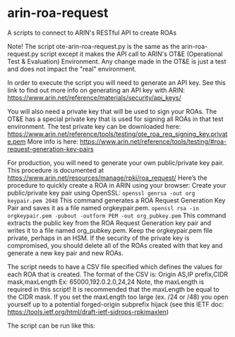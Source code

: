 # arin-roa-request
A scripts to connect to ARIN's RESTful API to create ROAs

Note! The script ote-arin-roa-request.py is the same as the arin-roa-request.py script except it makes the API call to ARIN's OT&E (Operational Test & Evaluation) Environment.  Any change made in the OT&E is just a test and does not impact the "real" environment.

In order to execute the script you will need to generate an API key.  See this link to find out more info on generating an API key with ARIN: https://www.arin.net/reference/materials/security/api_keys/

You will also need a private key that will be used to sign your ROAs.  The OT&E has a special private key that is used for signing all ROAs in that test environment.  The test private key can be downloaded here: https://www.arin.net/reference/tools/testing/ote_roa_req_signing_key.private.pem More info is here: https://www.arin.net/reference/tools/testing/#roa-request-generation-key-pairs

For production, you will need to generate your own public/private key pair.  This procedure is documented at https://www.arin.net/resources/manage/rpki/roa_request/
Here’s the procedure to quickly create a ROA in ARIN using your browser:
Create your public/private key pair using OpenSSL:
```openssl genrsa -out org keypair.pem 2048```
This command generates a ROA Request Generation Key Pair and saves it as a file named orgkeypair.pem.
```openssl rsa -in orgkeypair.pem -pubout -outform PEM -out org_pubkey.pem```
This command extracts the public key from the ROA Request Generation key pair and writes it to a file named org_pubkey.pem.
Keep the orgkeypair.pem file private, perhaps in an HSM.  If the security of the private key is compromised, you should delete all of the ROAs created with that key and generate a new key pair and new ROAs.

The script needs to have a CSV file specified which defines the values for each ROA that is created.  The format of the CSV is:
Origin AS,IP prefix,CIDR mask,maxLength
Ex: 65000,192.0.2.0,24,24
Note, the maxLength is required in this script!  It is recommended that the maxLength be equal to the CIDR mask.  If you set the maxLength too large (ex. /24 or /48) you open yourself up to a potential forged-origin subprefix hijack (see this IETF doc: https://tools.ietf.org/html/draft-ietf-sidrops-rpkimaxlen)

The script can be run like this:
```./ote-arin-roa-request.py -c ROAs.txt -a <ARIN API KEY> -k ote_roa_req_signing_key.private.pem -o <ORG-ID> --debug
